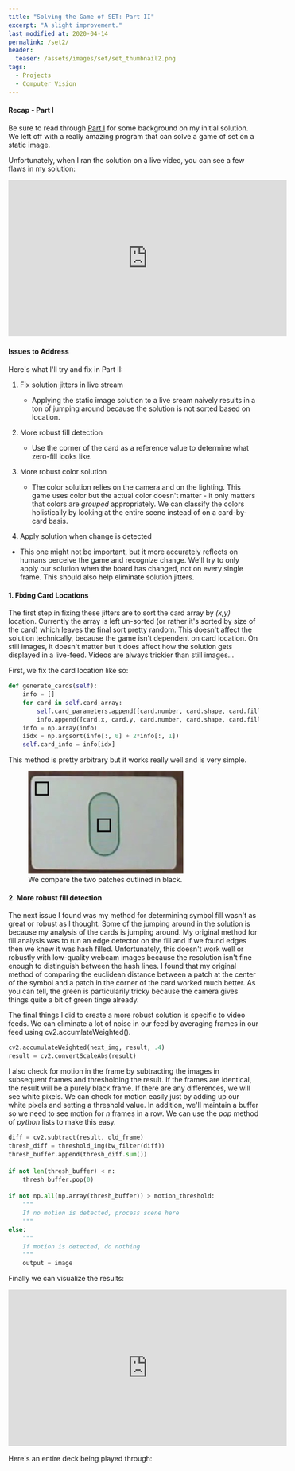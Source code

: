 ```yaml
---
title: "Solving the Game of SET: Part II"
excerpt: "A slight improvement."
last_modified_at: 2020-04-14
permalink: /set2/
header:
  teaser: /assets/images/set/set_thumbnail2.png
tags: 
  - Projects
  - Computer Vision
---
```


#### Recap - Part I
Be sure to read through <a href="/set/" target="_blank">Part I</a> for some background on my initial solution.
We left off with a really amazing program that can solve a game of set on a static image.

Unfortunately, when I ran the solution on a live video, you can see a few flaws in my solution:  

<iframe width="560" height="315" src="https://www.youtube.com/embed/3HQy8-wSRLc" frameborder="0" allow="accelerometer; autoplay; encrypted-media; gyroscope; picture-in-picture" allowfullscreen></iframe>

#### Issues to Address

Here's what I'll try and fix in Part II:
1. Fix solution jitters in live stream
   * Applying the static image solution to a live sream naively results in a ton of jumping around because the solution is not sorted based on location. 

2. More robust fill detection
   * Use the corner of the card as a reference value to determine what zero-fill looks like.

3. More robust color solution
   * The color solution relies on the camera and on the lighting. This game uses color but the actual color doesn't matter - it only matters that colors are *grouped* appropriately. We can classify the colors holistically by looking at the entire scene instead of on a card-by-card basis.

4. Apply solution when change is detected
  * This one might not be important, but it more accurately reflects on humans perceive the game and recognize change. We'll try to only apply our solution when the board has changed, not on every single frame. This should also help eliminate solution jitters.


#### 1. Fixing Card Locations
The first step in fixing these jitters are to sort the card array by *(x,y)* location. Currently the array is left un-sorted (or rather it's sorted by size of the card) which leaves the final sort pretty random. This doesn't affect the solution technically, because the game isn't dependent on card location. On still images, it doesn't matter but it does affect how the solution gets displayed in a live-feed. Videos are always trickier than still images...

First, we fix the card location like so:
```python
def generate_cards(self):
    info = []
    for card in self.card_array:
        self.card_parameters.append([card.number, card.shape, card.fill, card.color])
        info.append([card.x, card.y, card.number, card.shape, card.fill, card.color])
    info = np.array(info)
    iidx = np.argsort(info[:, 0] + 2*info[:, 1])
    self.card_info = info[idx]
```
This method is pretty arbitrary but it works really well and is very simple.

<figure class = "align-right">
    <a href="/assets/images/set/hash_or_empty.jpg"><img src="/assets/images/set/hash_or_empty.jpg"></a>
    <figcaption>We compare the two patches outlined in black.</figcaption>
</figure>

#### 2. More robust fill detection
The next issue I found was my method for determining symbol fill wasn't as great or robust as I thought. Some of the jumping around in the solution is because my analysis of the cards is jumping around. My original method for fill analysis was to run an edge detector on the fill and if we found edges then we knew it was hash filled.
Unfortunately, this doesn't work well or robustly with low-quality webcam images because the resolution isn't fine enough to distinguish between the hash lines. I found that my original method of comparing the euclidean distance between a patch at the center of the symbol and a patch in the corner of the card worked much better.
As you can tell, the green is particularily tricky because the camera gives things quite a bit of green tinge already.

The final things I did to create a more robust solution is specific to video feeds.
We can eliminate a lot of noise in our feed by averaging frames in our feed using cv2.accumlateWeighted().
```python
cv2.accumulateWeighted(next_img, result, .4)
result = cv2.convertScaleAbs(result)
```
I also check for motion in the frame by subtracting the images in subsequent frames and thresholding the result. If the frames are identical, the result will be a purely black frame. If there are any differences, we will see white pixels. We can check for motion easily just by adding up our white pixels and setting a threshold value. In addition, we'll maintain a buffer so we need to see motion for *n* frames in a row. We can use the *pop* method of *python* lists to make this easy. 

```python
diff = cv2.subtract(result, old_frame)
thresh_diff = threshold_img(bw_filter(diff))
thresh_buffer.append(thresh_diff.sum())

if not len(thresh_buffer) < n:
    thresh_buffer.pop(0)

if not np.all(np.array(thresh_buffer)) > motion_threshold:
    """
    If no motion is detected, process scene here
    """ 
else:
    """
    If motion is detected, do nothing
    """
    output = image
```

Finally we can visualize the results:
<iframe width="560" height="315" src="https://www.youtube.com/embed/7TH_z8l6PTc" frameborder="0" allow="accelerometer; autoplay; encrypted-media; gyroscope; picture-in-picture" allowfullscreen></iframe>

Here's an entire deck being played through:



